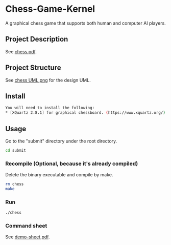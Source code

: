 # Chess-Game-Kernel
A graphical chess game that supports both human and computer AI players.

## Project Description
See [chess.pdf](https://github.com/DaveHJT/Chess-Game-Kernel/blob/master/chess.pdf).

## Project Structure
See [chess UML.png](https://github.com/DaveHJT/Chess-Game-Kernel/blob/master/chess%20UML.png) for the design UML.

## Install
```sh
You will need to install the following:  
* [XQuartz 2.8.1] for graphical chessboard. (https://www.xquartz.org/)
```
## Usage
Go to the "submit" directory under the root directory.
```sh
cd submit
```
### Recompile (Optional, because it's already compiled)
Delete the binary executable and compile by make.
```sh
rm chess
make
```

### Run
```sh
./chess
```

### Command sheet
See [demo-sheet.pdf](https://github.com/DaveHJT/Chess-Game-Kernel/blob/master/demo-sheet.pdf).




